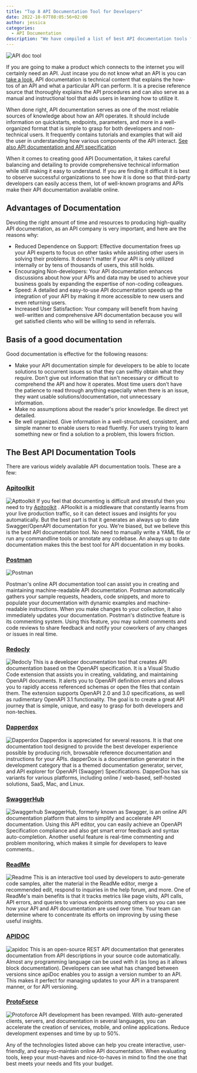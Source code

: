 ```yaml
---
title: "Top 8 API Documentation Tool for Developers"
date: 2022-10-07T08:05:56+02:00
author: jessica
categories: 
  - API Documentation
description: "We have compiled a list of best API documentation tools for developers. Find out what works best for you!"
---
```


![API doc tool](./tools.jpg)

If you are going to make a product which connects to the internet you will certainly need an API. Just incase you do not know what an API is you can [take a look.](../what-is-api-testing/index.md) API documentation is technical content that explains the how-tos of an API and what a particular API can perform. It is a precise reference source that thoroughly explains the API procedures and can also serve as a manual and instructional tool that aids users in learning how to utilize it. 

When done right, API documentation serves as one of the most reliable sources of knowledge about how an API operates. It should include information on quickstarts, endpoints, parameters, and more in a well-organized format that is simple to grasp for both developers and non-technical users. It frequently contains tutorials and examples that will aid the user in understanding how various components of the API interact. [See also API documentation and API specification](/blog/api-documentation-vs-api-specification/)

When it comes to creating good API Documentation, it takes careful balancing and detailing to provide comprehensive technical information while still making it easy to understand. If you are finding it difficult it is best to observe successful organizations to see how it is done so that third-party developers can easily access them, lot of well-known programs and APIs make their API documentation available online. 

## Advantages of Documentation 
Devoting the right amount of time and resources to producing high-quality API documentation, as an API company is very important, and here are the reasons why:
- Reduced Dependence on Support: Effective documentation frees up your API experts to focus on other tasks while assisting other users in solving their problems. It doesn't matter if your API is only utilized internally or by tens of thousands of users, this still holds. 
- Encouraging Non-developers: Your API documentation enhances discussions about how your APIs and data may be used to achieve your business goals by expanding the expertise of non-coding colleagues. 
- Speed: A detailed and easy-to-use API documentation speeds up the integration of your API by making it more accessible to new users and even returning users. 
- Increased User Satisfaction: Your company will benefit from having well-written and comprehensive API documentation because you will get satisfied clients who will be willing to send in referrals. 

## Basis of a good documentation 
Good documentation is effective for the following reasons:
- Make your API documentation simple for developers to be able to locate solutions to occurrent issues so that they can swiftly obtain what they require. Don’t give out information that isn't necessary or difficult to comprehend the API and how it operates. Most time users don’t have the patience to read through anything especially when there is an issue, they want usable solutions/documentation, not unnecessary information. 
- Make no assumptions about the reader's prior knowledge. Be direct yet detailed. 
- Be well organized. Give information in a well-structured, consistent, and simple manner to enable users to read fluently. For users trying to learn something new or find a solution to a problem, this lowers friction. 

## The Best API Documentation Tools
There are various widely available API documentation tools. These are a few:

### [Apitoolkit](https://www.apitoolkit.io/)
![Apttoolkit](./api.doc.png)
If you feel that documenting is difficult and stressful then you need to try [Apitoolkit](https://app.apitoolkit.io) . APIoolkit is a middleware that constantly learns from your live production traffic, so it can detect issues and insights for you automatically. But the best part is that it generates an always up to date Swagger/OpenAPI documentation for you. We're biased, but we believe this is the best API documentation tool. No need to manually write a YAML file or run any commandline tools or annotate any codebase. An always up to date documentation makes this the best tool for API docuentation in my books.

### [Postman](https://www.postman.com/)
![Postman](./postman.png)

Postman's online API documentation tool can assist you in creating and maintaining machine-readable API documentation. Postman automatically gathers your sample requests, headers, code snippets, and more to populate your documentation with dynamic examples and machine-readable instructions. When you make changes to your collection, it also immediately updates your documentation. Postman's distinctive feature is its commenting system. Using this feature, you may submit comments and code reviews to share feedback and notify your coworkers of any changes or issues in real time. 

### [Redocly](https://redocly.com/)
![Redocly](./redocly-social-share-card-a229f8525fff45be62210d12caebd3e6.png)
This is a developer documentation tool that creates API documentation based on the OpenAPI specification. It is a Visual Studio Code extension that assists you in creating, validating, and maintaining OpenAPI documents. It alerts you to OpenAPI definition errors and allows you to rapidly access referenced schemas or open the files that contain them. The extension supports OpenAPI 2.0 and 3.0 specifications, as well as rudimentary OpenAPI 3.1 functionality. The goal is to create a great API journey that is simple, unique, and easy to grasp for both developers and non-techies.

### [Dapperdox](http://dapperdox.io/)
![Dapperdox](./dapperdox.png)
Dapperdox is appreciated for several reasons. It is that one documentation tool designed to provide the best developer experience possible by producing rich, browsable reference documentation and instructions for your APIs. dapperDox is a documentation generator in the development category that is a themed documentation generator, server, and API explorer for OpenAPI (Swagger) Specifications. DapperDox has six variants for various platforms, including online / web-based, self-hosted solutions, SaaS, Mac, and Linux.
 
### [SwaggerHub](https://swagger.io/tools/swaggerhub/)
![Swaggerhub](./swaggerhub.png)
 SwaggerHub, formerly known as Swagger, is an online API documentation platform that aims to simplify and accelerate API documentation. Using this API editor, you can easily achieve an  OpenAPI Specification compliance and also get smart error feedback and syntax auto-completion. Another useful feature is real-time commenting and problem monitoring, which makes it simple for developers to leave comments..

### [ReadMe](https://readme.com/)
![Readme](./Readme.png)
This is an interactive tool used by developers to auto-generate code samples, alter the material in the ReadMe editor, merge a recommended edit, respond to inquiries in the help forum, and more. One of ReadMe's main benefits is that it tracks metrics like page visits, API calls, API errors, and queries to various endpoints among others so you can see how your API and API documentation are used over time. Your team can determine where to concentrate its efforts on improving by using these useful insights.

### [APIDOC](https://apidocjs.com)
![apidoc](./apidoc.jpg)
This is an open-source REST API documentation that generates documentation from API descriptions in your source code automatically. Almost any programming language can be used with it (as long as it allows block documentation). Developers can see what has changed between versions since apiDoc enables you to assign a version number to an API. This makes it perfect for managing updates to your API in a transparent manner, or for API versioning.

### [ProtoForce](https://www.protoforce.io/)
![Protoforce](./protoforce.png)
API development has been revamped. With auto-generated clients, servers, and documentation in several languages, you can accelerate the creation of services, mobile, and online applications. Reduce development expenses and time by up to 50%.

Any of the technologies listed above can help you create interactive, user-friendly, and easy-to-maintain online API documentation. When evaluating tools, keep your must-haves and nice-to-haves in mind to find the one that best meets your needs and fits your budget.
